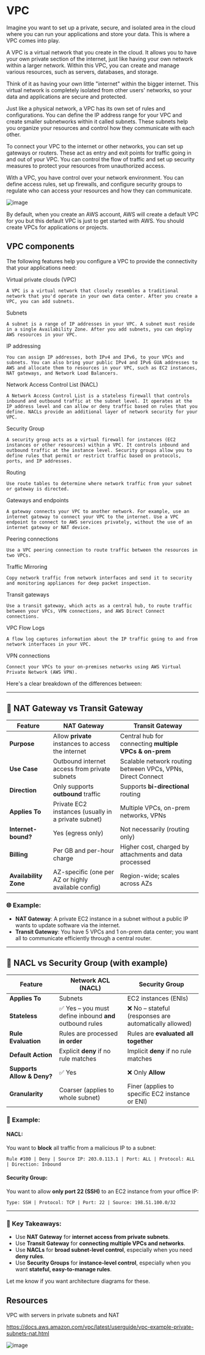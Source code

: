 # VPC

Imagine you want to set up a private, secure, and isolated area in the cloud where you can run your applications and store your data. This is where a VPC comes into play.

A VPC is a virtual network that you create in the cloud. It allows you to have your own private section of the internet, just like having your own network within a larger network. Within this VPC, you can create and manage various resources, such as servers, databases, and storage.

Think of it as having your own little "internet" within the bigger internet. This virtual network is completely isolated from other users' networks, so your data and applications are secure and protected.

Just like a physical network, a VPC has its own set of rules and configurations. You can define the IP address range for your VPC and create smaller subnetworks within it called subnets. These subnets help you organize your resources and control how they communicate with each other.

To connect your VPC to the internet or other networks, you can set up gateways or routers. These act as entry and exit points for traffic going in and out of your VPC. You can control the flow of traffic and set up security measures to protect your resources from unauthorized access.

With a VPC, you have control over your network environment. You can define access rules, set up firewalls, and configure security groups to regulate who can access your resources and how they can communicate.

![image](https://github.com/iam-veeramalla/aws-devops-zero-to-hero/assets/43399466/12cc10b6-724c-42c9-b07b-d8a7ce124e24)

By default, when you create an AWS account, AWS will create a default VPC for you but this default VPC is just to get started with AWS. You should create VPCs for applications or projects. 

## VPC components 

The following features help you configure a VPC to provide the connectivity that your applications need:

Virtual private clouds (VPC)

    A VPC is a virtual network that closely resembles a traditional network that you'd operate in your own data center. After you create a VPC, you can add subnets.
Subnets

    A subnet is a range of IP addresses in your VPC. A subnet must reside in a single Availability Zone. After you add subnets, you can deploy AWS resources in your VPC.
IP addressing

    You can assign IP addresses, both IPv4 and IPv6, to your VPCs and subnets. You can also bring your public IPv4 and IPv6 GUA addresses to AWS and allocate them to resources in your VPC, such as EC2 instances, NAT gateways, and Network Load Balancers.

Network Access Control List (NACL)

    A Network Access Control List is a stateless firewall that controls inbound and outbound traffic at the subnet level. It operates at the IP address level and can allow or deny traffic based on rules that you define. NACLs provide an additional layer of network security for your VPC.
   
Security Group

    A security group acts as a virtual firewall for instances (EC2 instances or other resources) within a VPC. It controls inbound and outbound traffic at the instance level. Security groups allow you to define rules that permit or restrict traffic based on protocols, ports, and IP addresses.  

Routing

    Use route tables to determine where network traffic from your subnet or gateway is directed.
Gateways and endpoints

    A gateway connects your VPC to another network. For example, use an internet gateway to connect your VPC to the internet. Use a VPC endpoint to connect to AWS services privately, without the use of an internet gateway or NAT device.
Peering connections

    Use a VPC peering connection to route traffic between the resources in two VPCs.
Traffic Mirroring

    Copy network traffic from network interfaces and send it to security and monitoring appliances for deep packet inspection.
Transit gateways

    Use a transit gateway, which acts as a central hub, to route traffic between your VPCs, VPN connections, and AWS Direct Connect connections.
VPC Flow Logs

    A flow log captures information about the IP traffic going to and from network interfaces in your VPC.
VPN connections

    Connect your VPCs to your on-premises networks using AWS Virtual Private Network (AWS VPN).
Here's a clear breakdown of the differences between:

---

## 🔄 NAT Gateway vs Transit Gateway

| Feature               | **NAT Gateway**                                     | **Transit Gateway**                                         |
| --------------------- | --------------------------------------------------- | ----------------------------------------------------------- |
| **Purpose**           | Allow **private** instances to access the internet  | Central hub for connecting **multiple VPCs & on-prem**      |
| **Use Case**          | Outbound internet access from private subnets       | Scalable network routing between VPCs, VPNs, Direct Connect |
| **Direction**         | Only supports **outbound** traffic                  | Supports **bi-directional** routing                         |
| **Applies To**        | Private EC2 instances (usually in a private subnet) | Multiple VPCs, on-prem networks, VPNs                       |
| **Internet-bound?**   | Yes (egress only)                                   | Not necessarily (routing only)                              |
| **Billing**           | Per GB and per-hour charge                          | Higher cost, charged by attachments and data processed      |
| **Availability Zone** | AZ-specific (one per AZ or highly available config) | Region-wide; scales across AZs                              |

### 🌐 Example:

* **NAT Gateway**: A private EC2 instance in a subnet without a public IP wants to update software via the internet.
* **Transit Gateway**: You have 5 VPCs and 1 on-prem data center; you want all to communicate efficiently through a central router.

---

## 🔐 NACL vs Security Group (with example)

| Feature                    | **Network ACL (NACL)**                                 | **Security Group**                                    |
| -------------------------- | ------------------------------------------------------ | ----------------------------------------------------- |
| **Applies To**             | Subnets                                                | EC2 instances (ENIs)                                  |
| **Stateless**              | ✅ Yes – you must define inbound **and** outbound rules | ❌ No – stateful (responses are automatically allowed) |
| **Rule Evaluation**        | Rules are processed **in order**                       | Rules are **evaluated all together**                  |
| **Default Action**         | Explicit **deny** if no rule matches                   | Implicit **deny** if no rule matches                  |
| **Supports Allow & Deny?** | ✅ Yes                                                  | ❌ Only **Allow**                                      |
| **Granularity**            | Coarser (applies to whole subnet)                      | Finer (applies to specific EC2 instance or ENI)       |

### 📌 Example:

#### NACL:

You want to **block** all traffic from a malicious IP to a subnet:

```text
Rule #100 | Deny | Source IP: 203.0.113.1 | Port: ALL | Protocol: ALL | Direction: Inbound
```

#### Security Group:

You want to allow **only port 22 (SSH)** to an EC2 instance from your office IP:

```text
Type: SSH | Protocol: TCP | Port: 22 | Source: 198.51.100.0/32
```

---

### 🔑 Key Takeaways:

* Use **NAT Gateway** for **internet access from private subnets**.
* Use **Transit Gateway** for **connecting multiple VPCs and networks**.
* Use **NACLs** for **broad subnet-level control**, especially when you need **deny rules**.
* Use **Security Groups** for **instance-level control**, especially when you want **stateful, easy-to-manage rules**.

Let me know if you want architecture diagrams for these.


## Resources 

VPC with servers in private subnets and NAT

https://docs.aws.amazon.com/vpc/latest/userguide/vpc-example-private-subnets-nat.html

![image](https://github.com/iam-veeramalla/aws-devops-zero-to-hero/assets/43399466/89d8316e-7b70-4821-a6bf-67d1dcc4d2fb)



